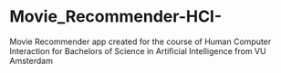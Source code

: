 # Movie_Recommender-HCI-
Movie Recommender app created for the course of Human Computer Interaction for Bachelors of Science in Artificial Intelligence from VU Amsterdam
